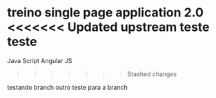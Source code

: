 treino single page application 2.0
<<<<<<< Updated upstream
teste
teste
=======
Java Script
Angular JS
>>>>>>> Stashed changes


testando branch
outro teste para a branch
